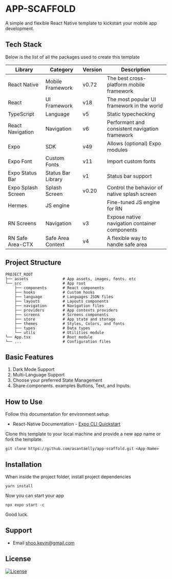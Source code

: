 # APP-SCAFFOLD

A simple and flexible React Native template to kickstart your mobile app development.

## Tech Stack

Below is the list of all the packages used to create this template

| Library            | Category             | Version | Description                                    |
| ------------------ | -------------------- | ------- | ---------------------------------------------- |
| React Native       | Mobile Framework     | v0.72   | The best cross-platform mobile framework       |
| React              | UI Framework         | v18     | The most popular UI framework in the world     |
| TypeScript         | Language             | v5      | Static typechecking                            |
| React Navigation   | Navigation           | v6      | Performant and consistent navigation framework |
| Expo               | SDK                  | v49     | Allows (optional) Expo modules                 |
| Expo Font          | Custom Fonts         | v11     | Import custom fonts                            |
| Expo Status Bar    | Status Bar Library   | v1      | Status bar support                             |
| Expo Splash Screen | Splash Screen        | v0.20   | Control the behavior of native splash screen   |
| Hermes             | JS engine            |         | Fine-tuned JS engine for RN                    |
| RN Screens         | Navigation           | v3      | Expose native navigation container components  |
| RN Safe Area-CTX   | Safe Area Context    | v4      | A flexible way to handle safe area             |


## Project Structure

```
PROJECT_ROOT
├── assets               # App assets, images, fonts. etc
└── src                  # App root
    ├── components       # React components
    ├── hooks            # Custom hooks
    ├── language         # Languages JSON files
    ├── layouts          # Layouts components
    ├── navigation       # Navigation files
    ├── providers        # App contexts providers
    ├── screens          # Screens components
    ├── store            # App state and storage
    ├── themes           # Styles, Colors, and fonts
    ├── types            # Data types
    └── utils            # Utilities module
└── App.tsx              # Root module
└── ...                  # Configuration files

```

## Basic Features
1. Dark Mode Support
2. Multi-Language Support
3. Choose your preferred State Management
4. Share components. examples Buttons, Text, and Inputs.

##  How to Use

Follow this documentation for environment setup
- React-Native Documentation - [Expo CLI Quickstart](https://reactnative.dev/docs/environment-setup)


Clone this template to your local machine and provide a new app name or fork the template.

```
git clone https://github.com/asantaelly/app-scaffold.git <App-Name>
```

## Installation

When inside the project folder, install project dependencies

```
yarn install
```
 
Now you can start your app
 ```
 npx expo start -c
 ```

Good luck. 

## Support

- Email shoo.kevin@gmail.com

## License

[![License](http://img.shields.io/:license-mit-blue.svg?style=flat-square)](http://badges.mit-license.org) 

